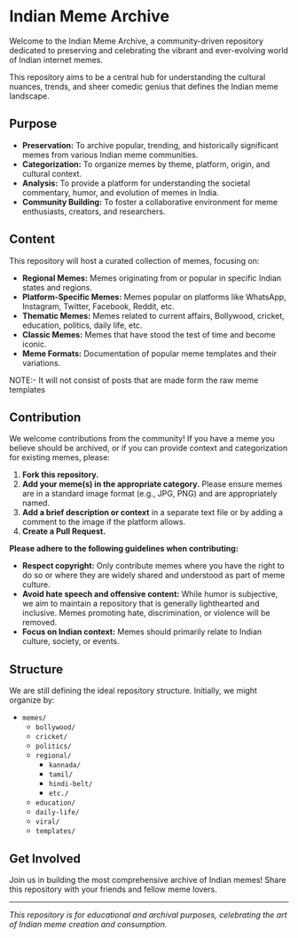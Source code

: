 # Indian Meme Archive

Welcome to the Indian Meme Archive, a community-driven repository dedicated to preserving and celebrating the vibrant and ever-evolving world of Indian internet memes.

This repository aims to be a central hub for understanding the cultural nuances, trends, and sheer comedic genius that defines the Indian meme landscape.

## Purpose

*   **Preservation:** To archive popular, trending, and historically significant memes from various Indian meme communities.
*   **Categorization:** To organize memes by theme, platform, origin, and cultural context.
*   **Analysis:** To provide a platform for understanding the societal commentary, humor, and evolution of memes in India.
*   **Community Building:** To foster a collaborative environment for meme enthusiasts, creators, and researchers.

## Content

This repository will host a curated collection of memes, focusing on:

*   **Regional Memes:** Memes originating from or popular in specific Indian states and regions.
*   **Platform-Specific Memes:** Memes popular on platforms like WhatsApp, Instagram, Twitter, Facebook, Reddit, etc.
*   **Thematic Memes:** Memes related to current affairs, Bollywood, cricket, education, politics, daily life, etc.
*   **Classic Memes:** Memes that have stood the test of time and become iconic.
*   **Meme Formats:** Documentation of popular meme templates and their variations.

NOTE:- It will not consist of posts that are made form the raw meme templates

## Contribution

We welcome contributions from the community! If you have a meme you believe should be archived, or if you can provide context and categorization for existing memes, please:

1.  **Fork this repository.**
2.  **Add your meme(s) in the appropriate category.** Please ensure memes are in a standard image format (e.g., JPG, PNG) and are appropriately named.
3.  **Add a brief description or context** in a separate text file or by adding a comment to the image if the platform allows.
4.  **Create a Pull Request.**

**Please adhere to the following guidelines when contributing:**

*   **Respect copyright:** Only contribute memes where you have the right to do so or where they are widely shared and understood as part of meme culture.
*   **Avoid hate speech and offensive content:** While humor is subjective, we aim to maintain a repository that is generally lighthearted and inclusive. Memes promoting hate, discrimination, or violence will be removed.
*   **Focus on Indian context:** Memes should primarily relate to Indian culture, society, or events.

## Structure

We are still defining the ideal repository structure. Initially, we might organize by:

*   `memes/`
    *   `bollywood/`
    *   `cricket/`
    *   `politics/`
    *   `regional/`
        *   `kannada/`
        *   `tamil/`
        *   `hindi-belt/`
        *   `etc./`
    *   `education/`
    *   `daily-life/`
    *   `viral/`
    *   `templates/`

## Get Involved

Join us in building the most comprehensive archive of Indian memes! Share this repository with your friends and fellow meme lovers.

--- 

*This repository is for educational and archival purposes, celebrating the art of Indian meme creation and consumption.*
